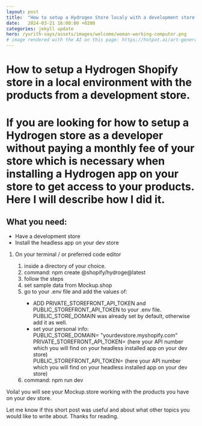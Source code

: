 ```yaml
---
layout: post
title:  "How to setup a Hydrogen Store localy with a development store."
date:   2024-03-21 16:00:00 +0200
categories: jekyll update
hero: /yurith-says/assets/images/welcome/woman-working-computer.png
# image rendered with the AI on this page: https://hotpot.ai/art-generator
---
```


<h1>How to setup a Hydrogen Shopify store in a local environment with the products from a development store.<h1>

If you are looking for how to setup a Hydrogen store as a developer without paying a monthly fee of your store which is necessary when installing a Hydrogen app on your store to get access to your products.  Here I will describe how I did it.

<h2>What you need:</h2>

- Have a development store
- Install the headless app on your dev store

<ol>
    <li>On your terminal / or preferred code editor</li>
        <ol>
            <li>inside a directory of your choice.</li>
            <li>command: npm create @shopify/hydroge@latest </li>
            <li>follow the steps</li>
            <li>set sample data from Mockup.shop</li>
            <li>go to your .env file and add the values of:</li>
            <ul>
                <li>ADD PRIVATE_STOREFRONT_API_TOKEN and PUBLIC_STOREFRONT_API_TOKEN to your .env file. PUBLIC_STORE_DOMAIN was already set by default, otherwise add it as well.</li>
                <li>set your personal info: </br> PUBLIC_STORE_DOMAIN= "yourdevstore.myshopify.com"</br>PRIVATE_STOREFRONT_API_TOKEN= (here your API number which you will find on your headless installed app on your dev store)</br>PUBLIC_STOREFRONT_API_TOKEN= (here your API number which you will find on your headless installed app on your dev store)</li>
            </ul>
            <li>command: npm run dev</li>
        </ol>
</ol>

Voila! you will see your Mockup.store working with the products you have on your dev store.

Let me know if this short post was useful and about what other topics you would like to write about. Thanks for reading.